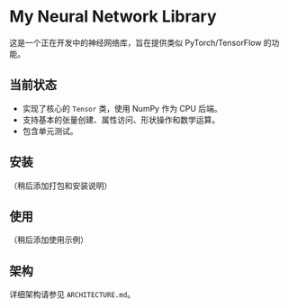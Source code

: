 # My Neural Network Library

这是一个正在开发中的神经网络库，旨在提供类似 PyTorch/TensorFlow 的功能。

## 当前状态

*   实现了核心的 `Tensor` 类，使用 NumPy 作为 CPU 后端。
*   支持基本的张量创建、属性访问、形状操作和数学运算。
*   包含单元测试。

## 安装

（稍后添加打包和安装说明）

## 使用

（稍后添加使用示例）

## 架构

详细架构请参见 `ARCHITECTURE.md`。